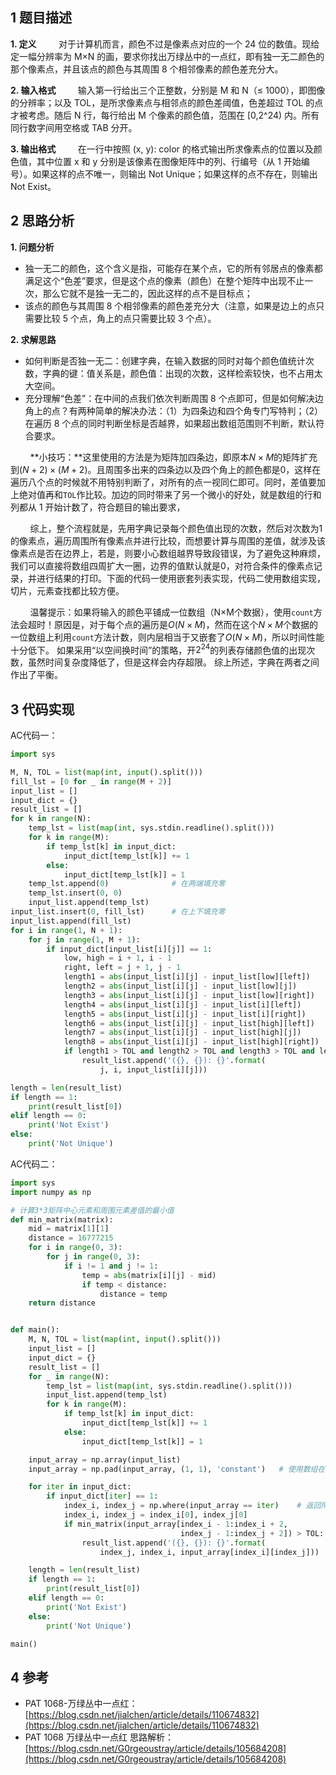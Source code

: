 ## 1 题目描述
 **1. 定义**
&nbsp;&nbsp;&nbsp;&nbsp;&nbsp;&nbsp;&nbsp;&nbsp;对于计算机而言，颜色不过是像素点对应的一个 24 位的数值。现给定一幅分辨率为 M×N 的画，要求你找出万绿丛中的一点红，即有独一无二颜色的那个像素点，并且该点的颜色与其周围 8 个相邻像素的颜色差充分大。


 **2. 输入格式**
&nbsp;&nbsp;&nbsp;&nbsp;&nbsp;&nbsp;&nbsp;&nbsp;输入第一行给出三个正整数，分别是 M 和 N（≤ 1000），即图像的分辨率；以及 TOL，是所求像素点与相邻点的颜色差阈值，色差超过 TOL 的点才被考虑。随后 N 行，每行给出 M 个像素的颜色值，范围在 [0,2^24) 内。所有同行数字间用空格或 TAB 分开。


 **3. 输出格式**
&nbsp;&nbsp;&nbsp;&nbsp;&nbsp;&nbsp;&nbsp;&nbsp;在一行中按照 (x, y): color 的格式输出所求像素点的位置以及颜色值，其中位置 x 和 y 分别是该像素在图像矩阵中的列、行编号（从 1 开始编号）。如果这样的点不唯一，则输出 Not Unique；如果这样的点不存在，则输出 Not Exist。


 ## 2 思路分析

**1. 问题分析**
- 独一无二的颜色，这个含义是指，可能存在某个点，它的所有邻居点的像素都满足这个“色差”要求，但是这个点的像素（颜色）在整个矩阵中出现不止一次，那么它就不是独一无二的，因此这样的点不是目标点；
- 该点的颜色与其周围 8 个相邻像素的颜色差充分大（注意，如果是边上的点只需要比较 5 个点，角上的点只需要比较 3 个点）。

**2. 求解思路**
- 如何判断是否独一无二：创建字典，在输入数据的同时对每个颜色值统计次数，字典的键：值关系是，颜色值：出现的次数，这样检索较快，也不占用太大空间。
- 充分理解“色差”：在中间的点我们依次判断周围 8 个点即可，但是如何解决边角上的点？有两种简单的解决办法：（1）为四条边和四个角专门写特判；（2）在遍历 8 个点的同时判断坐标是否越界，如果超出数组范围则不判断，默认符合要求。

&nbsp;&nbsp;&nbsp;&nbsp;&nbsp;&nbsp;&nbsp;&nbsp;**小技巧：**这里使用的方法是为矩阵加四条边，即原本$N\times M$的矩阵扩充到$(N+2)\times (M+2)$。且周围多出来的四条边以及四个角上的颜色都是0，这样在遍历八个点的时候就不用特别判断了，对所有的点一视同仁即可。同时，差值要加上绝对值再和`TOL`作比较。加边的同时带来了另一个微小的好处，就是数组的行和列都从 1 开始计数了，符合题目的输出要求，


&nbsp;&nbsp;&nbsp;&nbsp;&nbsp;&nbsp;&nbsp;&nbsp;综上，整个流程就是，先用字典记录每个颜色值出现的次数，然后对次数为1的像素点，遍历周围所有像素点并进行比较，而想要计算与周围的差值，就涉及该像素点是否在边界上，若是，则要小心数组越界导致段错误，为了避免这种麻烦，我们可以直接将数组四周扩大一圈，边界的值默认就是0，对符合条件的像素点记录，并进行结果的打印。下面的代码一使用嵌套列表实现，代码二使用数组实现，切片，元素查找都比较方便。
 
&nbsp;&nbsp;&nbsp;&nbsp;&nbsp;&nbsp;&nbsp;&nbsp;温馨提示：如果将输入的颜色平铺成一位数组（N×M个数据），使用`count`方法会超时！原因是，对于每个点的遍历是$O(N×M)$，然而在这个$N×M$个数据的一位数组上利用`count`方法计数，则内层相当于又嵌套了$O(N×M)$，所以时间性能十分低下。
如果采用“以空间换时间”的策略，开$2^24$的列表存储颜色值的出现次数，虽然时间复杂度降低了，但是这样会内存超限。
综上所述，字典在两者之间作出了平衡。

## 3 代码实现
AC代码一：
```python
import sys

M, N, TOL = list(map(int, input().split()))
fill_lst = [0 for _ in range(M + 2)]
input_list = []
input_dict = {}
result_list = []
for k in range(N):
    temp_lst = list(map(int, sys.stdin.readline().split()))
    for k in range(M):
        if temp_lst[k] in input_dict:
            input_dict[temp_lst[k]] += 1
        else:
            input_dict[temp_lst[k]] = 1
    temp_lst.append(0)              # 在两端填充零
    temp_lst.insert(0, 0)
    input_list.append(temp_lst)
input_list.insert(0, fill_lst)      # 在上下填充零
input_list.append(fill_lst)
for i in range(1, N + 1):
    for j in range(1, M + 1):
        if input_dict[input_list[i][j]] == 1:
            low, high = i + 1, i - 1
            right, left = j + 1, j - 1
            length1 = abs(input_list[i][j] - input_list[low][left])     # 计算周围八个元素的差值绝对值
            length2 = abs(input_list[i][j] - input_list[low][j])
            length3 = abs(input_list[i][j] - input_list[low][right])
            length4 = abs(input_list[i][j] - input_list[i][left])
            length5 = abs(input_list[i][j] - input_list[i][right])
            length6 = abs(input_list[i][j] - input_list[high][left])
            length7 = abs(input_list[i][j] - input_list[high][j])
            length8 = abs(input_list[i][j] - input_list[high][right])
            if length1 > TOL and length2 > TOL and length3 > TOL and length4 > TOL and length5 > TOL and length6 > TOL and length7 > TOL and length8 > TOL:
                result_list.append('({}, {}): {}'.format(
                    j, i, input_list[i][j]))

length = len(result_list)
if length == 1:
    print(result_list[0])
elif length == 0:
    print('Not Exist')
else:
    print('Not Unique')
```

AC代码二：
```python
import sys
import numpy as np

# 计算3*3矩阵中心元素和周围元素差值的最小值
def min_matrix(matrix):
    mid = matrix[1][1]
    distance = 16777215
    for i in range(0, 3):
        for j in range(0, 3):
            if i != 1 and j != 1:
                temp = abs(matrix[i][j] - mid)
                if temp < distance:
                    distance = temp
    return distance


def main():
    M, N, TOL = list(map(int, input().split()))
    input_list = []
    input_dict = {}
    result_list = []
    for _ in range(N):
        temp_lst = list(map(int, sys.stdin.readline().split()))
        input_list.append(temp_lst)
        for k in range(M):
            if temp_lst[k] in input_dict:
                input_dict[temp_lst[k]] += 1
            else:
                input_dict[temp_lst[k]] = 1

    input_array = np.array(input_list)
    input_array = np.pad(input_array, (1, 1), 'constant')   # 使用数组在外围填充一圈零

    for iter in input_dict:
        if input_dict[iter] == 1:
            index_i, index_j = np.where(input_array == iter)    # 返回所查找元素的索引，返回值为二维元组
            index_i, index_j = index_i[0], index_j[0]
            if min_matrix(input_array[index_i - 1:index_i + 2,
                                      index_j - 1:index_j + 2]) > TOL:
                result_list.append('({}, {}): {}'.format(
                    index_j, index_i, input_array[index_i][index_j]))

    length = len(result_list)
    if length == 1:
        print(result_list[0])
    elif length == 0:
        print('Not Exist')
    else:
        print('Not Unique')

main()
```

## 4 参考
- PAT 1068-万绿丛中一点红：[https://blog.csdn.net/jialchen/article/details/110674832](https://blog.csdn.net/jialchen/article/details/110674832)
- PAT 1068 万绿丛中一点红 思路解析：[https://blog.csdn.net/G0rgeoustray/article/details/105684208](https://blog.csdn.net/G0rgeoustray/article/details/105684208)